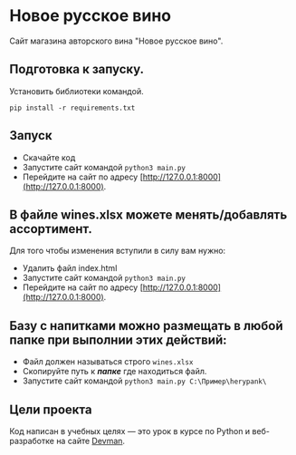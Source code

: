 # Новое русское вино

Сайт магазина авторского вина "Новое русское вино".

## Подготовка к запуску.  

Установить библиотеки командой.  
```
pip install -r requirements.txt
```

## Запуск

- Скачайте код
- Запустите сайт командой `python3 main.py`
- Перейдите на сайт по адресу [http://127.0.0.1:8000](http://127.0.0.1:8000).

## В файле wines.xlsx можете менять/добавлять ассортимент.  

Для того чтобы изменения вступили в силу вам нужно:
- Удалить файл index.html
- Запустите сайт командой `python3 main.py`
- Перейдите на сайт по адресу [http://127.0.0.1:8000](http://127.0.0.1:8000).  

## Базу с напитками можно размещать в любой папке при выполнии этих действий:

- Файл должен называться строго `wines.xlsx`
- Скопируйте путь к ***папке*** где находиться файл.
- Запустите сайт командой `python3 main.py C:\Пример\herypank\`

## Цели проекта

Код написан в учебных целях — это урок в курсе по Python и веб-разработке на сайте [Devman](https://dvmn.org).
